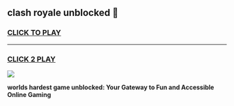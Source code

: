 
## clash royale unblocked 👋
<h3>
<a href="https://premium.freeplayer.one?title=clash_royale_unblocked&ref=13F">CLICK TO PLAY</a></h3>
<hr>

<h3>
<a href="https://premium.freeplayer.one?title=clash_royale_unblocked&ref=13F">CLICK 2 PLAY</a>
  
</h3>

<a href="https://premium.freeplayer.one?title=clash_royale_unblocked&ref=12F/"><img src="https://clearcache.store/games.png"></a>


**worlds hardest game unblocked: Your Gateway to Fun and Accessible Online Gaming**
